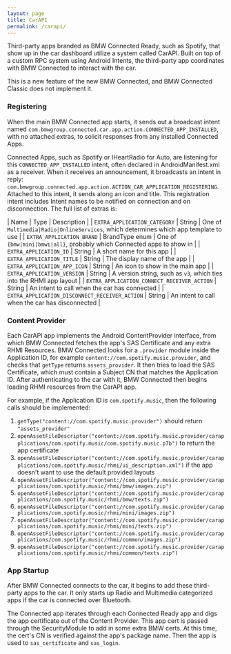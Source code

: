 ```yaml
---
layout: page
title: CarAPI
permalink: /carapi/
---
```


Third-party apps branded as BMW Connected Ready, such as Spotify, that show up in the car dashboard utilize a system called CarAPI. Built on top of a custom RPC system using Android Intents, the third-party app coordinates with BMW Connected to interact with the car.

This is a new feature of the new BMW Connected, and BMW Connected Classic does not implement it.

### Registering

When the main BMW Connected app starts, it sends out a broadcast intent named `com.bmwgroup.connected.car.app.action.CONNECTED_APP_INSTALLED`, with no attached extras, to solicit responses from any installed Connected Apps.

Connected Apps, such as Spotify or IHeartRadio for Auto, are listening for this `CONNECTED_APP_INSTALLED` intent, often declared in AndroidManifest.xml as a receiver. When it receives an announcement, it broadcasts an intent in reply: `com.bmwgroup.connected.app.action.ACTION_CAR_APPLICATION_REGISTERING`. Attached to this intent, it sends along an icon and title. This registration intent includes Intent names to be notified on connection and on disconnection. The full list of extras is:

| Name | Type | Description |
| `EXTRA_APPLICATION_CATEGORY` | String | One of `Multimedia|Radio|OnlineServices`, which determines which app template to use |
| `EXTRA_APPLICATION_BRAND` | BrandType enum | One of `{bmw|mini|bmwi|all}`, probably which Connected apps to show in |
| `EXTRA_APPLICATION_ID` | String | A short name for this app |
| `EXTRA_APPLICATION_TITLE` | String | The display name of the app |
| `EXTRA_APPLICATION_APP_ICON` | String | An icon to show in the main app |
| `EXTRA_APPLICATION_VERSION` | String | A version string, such as `v3`, which ties into the RHMI app layout |
| `EXTRA_APPLICATION_CONNECT_RECEIVER_ACTION` | String | An intent to call when the car has connected |
| `EXTRA_APPLICATION_DISCONNECT_RECEIVER_ACTION` | String | An intent to call when the car has disconnected |

### Content Provider

Each CarAPI app implements the Android ContentProvider interface, from which BMW Connected fetches the app's SAS Certificate and any extra RHMI Resources. BMW Connected looks for a `.provider` module inside the Application ID, for example `content://com.spotify.music.provider`, and checks that `getType` returns `assets_provider`. It then tries to load the SAS Certificate, which must contain a Subject CN that matches the Application ID. After authenticating to the car with it, BMW Connected then begins loading RHMI resources from the CarAPI app.

For example, if the Application ID is `com.spotify.music`, then the following calls should be implemented:

1. `getType("content://com.spotify.music.provider")` should return `"assets_provider"`
2. `openAssetFileDescriptor("content://com.spotify.music.provider/carapplications/com.spotify.music/com.spotify.music.p7b")` to return the app certificate
3. `openAssetFileDescriptor("content://com.spotify.music.provider/carapplications/com.spotify.music/rhmi/ui_description.xml")` if the app doesn't want to use the default provided layouts
4. `openAssetFileDescriptor("content://com.spotify.music.provider/carapplications/com.spotify.music/rhmi/bmw/images.zip")`
5. `openAssetFileDescriptor("content://com.spotify.music.provider/carapplications/com.spotify.music/rhmi/bmw/texts.zip")`
6. `openAssetFileDescriptor("content://com.spotify.music.provider/carapplications/com.spotify.music/rhmi/mini/images.zip")`
7. `openAssetFileDescriptor("content://com.spotify.music.provider/carapplications/com.spotify.music/rhmi/mini/texts.zip")`
8. `openAssetFileDescriptor("content://com.spotify.music.provider/carapplications/com.spotify.music/rhmi/common/images.zip")`
9. `openAssetFileDescriptor("content://com.spotify.music.provider/carapplications/com.spotify.music/rhmi/common/texts.zip")`

### App Startup

After BMW Connected connects to the car, it begins to add these third-party apps to the car. It only starts up Radio and Multimedia categorized apps if the car is connected over Bluetooth.

The Connected app iterates through each Connected Ready app and digs the app certificate out of the Content Provider. This app cert is passed through the SecurityModule to add in some extra BMW certs. At this time, the cert's CN is verified against the app's package name. Then the app is used to `sas_certificate` and `sas_login`.
